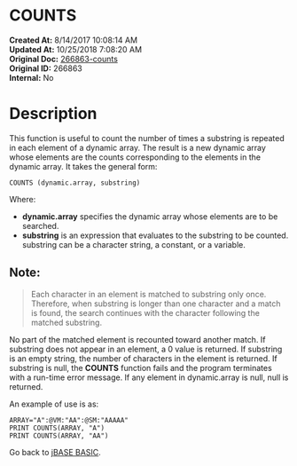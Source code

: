 # COUNTS

**Created At:** 8/14/2017 10:08:14 AM  
**Updated At:** 10/25/2018 7:08:20 AM  
**Original Doc:** [266863-counts](https://docs.jbase.com/36868-jbase-basic/266863-counts)  
**Original ID:** 266863  
**Internal:** No  


# Description

This function is useful to count the number of times a substring is repeated in each element of a dynamic array. The result is a new dynamic array whose elements are the counts corresponding to the elements in the dynamic array. It takes the general form:

```
COUNTS (dynamic.array, substring)
```

Where:

- **dynamic.array** specifies the dynamic array whose elements are to be searched.
- **substring** is an expression that evaluates to the substring to be counted. substring can be a character string, a constant, or a variable.


## Note:


> Each character in an element is matched to substring only once. Therefore, when substring is longer than one character and a match is found, the search continues with the character following the matched substring.


No part of the matched element is recounted toward another match. If substring does not appear in an element, a 0 value is returned. If substring is an empty string, the number of characters in the element is returned. If substring is null, the **COUNTS** function fails and the program terminates with a run-time error message. If any element in dynamic.array is null, null is returned.

An example of use is as:

```
ARRAY="A":@VM:"AA":@SM:"AAAAA"
PRINT COUNTS(ARRAY, "A")
PRINT COUNTS(ARRAY, "AA")
```



Go back to [jBASE BASIC](./../jbase-basic-programmers-reference-guide).
